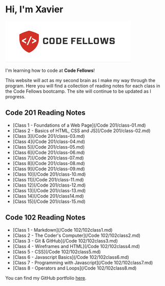 # Hi, I'm Xavier

![Code Fellows](img/code%20fellows%20logo.png)

I'm learning how to code at **Code Fellows**!

This website will act as my second brain as I make my way through the program. Here you will find a collection of reading notes for each class in the Code Fellows bootcamp. The site will continue to be updated as I progress.

## Code 201 Reading Notes

- [Class 1 - Foundations of a Web Page](/Code 201/class-01.md)
- [Class 2 - Basics of HTML, CSS and JS](/Code 201/class-02.md)
- [Class 3](/Code 201/class-03.md)
- [Class 4](/Code 201/class-04.md)
- [Class 5](/Code 201/class-05.md)
- [Class 6](/Code 201/class-06.md)
- [Class 7](/Code 201/class-07.md)
- [Class 8](/Code 201/class-08.md)
- [Class 9](/Code 201/class-09.md)
- [Class 10](/Code 201/class-10.md)
- [Class 11](/Code 201/class-11.md)
- [Class 12](/Code 201/class-12.md)
- [Class 13](/Code 201/class-13.md)
- [Class 14](/Code 201/class14.md)
- [Class 15](/Code 201/class-15.md)

## Code 102 Reading Notes

- [Class 1 - Markdown](/Code 102/102class1.md)
- [Class 2 - The Coder's Computer](/Code 102/102class2.md)
- [Class 3 - Git & GitHub](/Code 102/102class3.md)
- [Class 4 - Wireframes and HTML](/Code 102/102class4.md)
- [Class 5 - CSS](/Code 102/102class5.md)
- [Class 6 - Javascript Basics](/Code 102/102class6.md)
- [Class 7 - Programming with Javascript](/Code 102/102class7.md)
- [Class 8 - Operators and Loops](/Code 102/102class8.md)

You can find my GitHub portfolio [here](https://github.com/xhillman).
